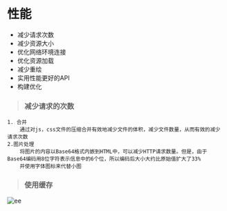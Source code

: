 # 性能

- 减少请求次数
- 减少资源大小
- 优化网络环境连接
- 优化资源加载
- 减少重绘
- 实用性能更好的API
- 构建优化

> ### 减少请求的次数 

    1. 合并
        通过对js，css文件的压缩合并有效地减少文件的体积，减少文件数量，从而有效的减少请求次数
    2.图片处理
        将图片的内容以Base64格式内嵌到HTML中，可以减少HTTP请求数量。但是，由于Base64编码用8位字符表示信息中的6个位，所以编码后大小大约比原始值扩大了33%  
        并使用字体图标来代替小图
> ### 使用缓存


![ee](https://github.com/HeTingwei/ReadmeLearn/blob/master/avatar1.jpg)

